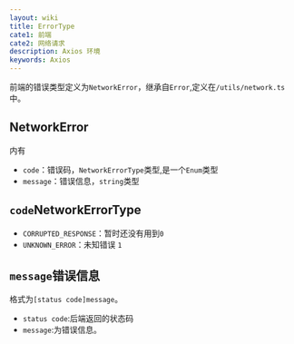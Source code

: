 ```yaml
---
layout: wiki
title: ErrorType
cate1: 前端
cate2: 网络请求
description: Axios 环境
keywords: Axios
---
```


前端的错误类型定义为`NetworkError`，继承自`Error`,定义在`/utils/network.ts`中。

## NetworkError
内有
- `code`：错误码，`NetworkErrorType`类型,是一个`Enum`类型
- `message`：错误信息，`string`类型
  
## `code`NetworkErrorType
- `CORRUPTED_RESPONSE`：暂时还没有用到`0` 
- `UNKNOWN_ERROR`：未知错误 `1`

## `message`错误信息
格式为`[status code]message`。
- `status code`:后端返回的状态码
- `message`:为错误信息。